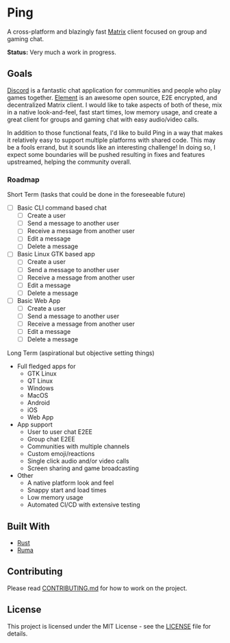 # Ping

A cross-platform and blazingly fast [Matrix](https://matrix.org/) client focused on group and gaming chat.

**Status:** Very much a work in progress.

## Goals

[Discord](https://discord.com/) is a fantastic chat application for communities and people who play games together. [Element](https://element.io/) is an awesome open source, E2E encrypted, and decentralized Matrix client. I would like to take aspects of both of these, mix in a native look-and-feel, fast start times, low memory usage, and create a great client for groups and gaming chat with easy audio/video calls.

In addition to those functional feats, I'd like to build Ping in a way that makes it relatively easy to support multiple platforms with shared code. This may be a fools errand, but it sounds like an interesting challenge! In doing so, I expect some boundaries will be pushed resulting in fixes and features upstreamed, helping the community overall.

### Roadmap

Short Term (tasks that could be done in the foreseeable future)
- [ ] Basic CLI command based chat
    - [ ] Create a user
    - [ ] Send a message to another user
    - [ ] Receive a message from another user
    - [ ] Edit a message
    - [ ] Delete a message
- [ ] Basic Linux GTK based app
    - [ ] Create a user
    - [ ] Send a message to another user
    - [ ] Receive a message from another user
    - [ ] Edit a message
    - [ ] Delete a message
- [ ] Basic Web App
    - [ ] Create a user
    - [ ] Send a message to another user
    - [ ] Receive a message from another user
    - [ ] Edit a message
    - [ ] Delete a message

Long Term (aspirational but objective setting things)
- Full fledged apps for
    - GTK Linux
    - QT Linux
    - Windows
    - MacOS
    - Android
    - iOS
    - Web App
- App support
    - User to user chat E2EE
    - Group chat E2EE
    - Communities with multiple channels
    - Custom emoji/reactions
    - Single click audio and/or video calls
    - Screen sharing and game broadcasting
- Other
    - A native platform look and feel
    - Snappy start and load times
    - Low memory usage
    - Automated CI/CD with extensive testing

<!-- ## Getting Started

Installing

Compiling

Running

Testing -->

## Built With

- [Rust](https://www.rust-lang.org/)
- [Ruma](https://www.ruma.io/)

## Contributing

Please read [CONTRIBUTING.md](CONTRIBUTING.md) for how to work on the project.

## License

This project is licensed under the MIT License - see the [LICENSE](LICENSE) file for details.

